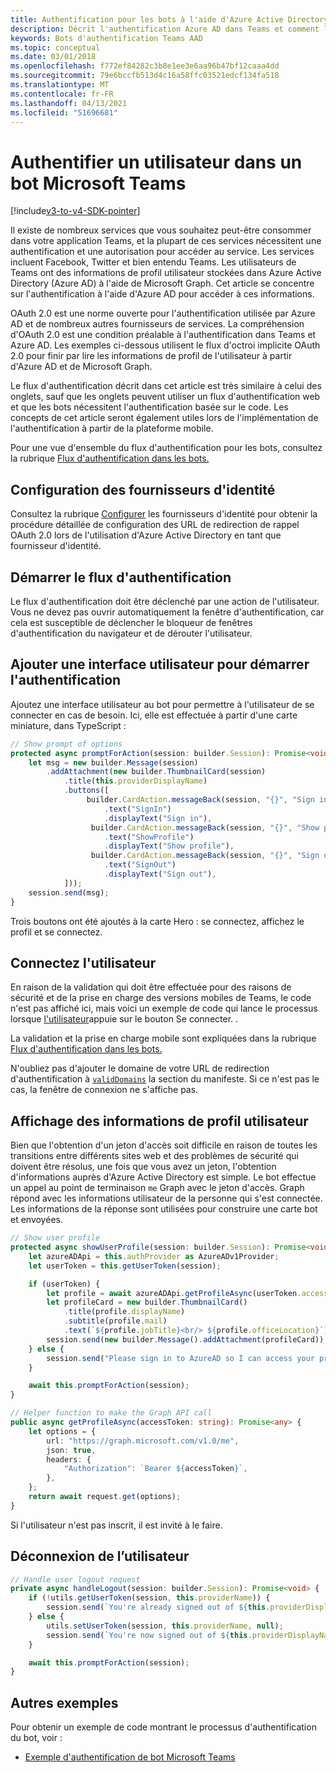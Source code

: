 ```yaml
---
title: Authentification pour les bots à l'aide d'Azure Active Directory
description: Décrit l'authentification Azure AD dans Teams et comment l'utiliser dans vos bots
keywords: Bots d'authentification Teams AAD
ms.topic: conceptual
ms.date: 03/01/2018
ms.openlocfilehash: f772ef84282c3b8e1ee3e6aa96b47bf12caaa4dd
ms.sourcegitcommit: 79e6bccfb513d4c16a58ffc03521edcf134fa518
ms.translationtype: MT
ms.contentlocale: fr-FR
ms.lasthandoff: 04/13/2021
ms.locfileid: "51696681"
---
```

# <a name="authenticate-a-user-in-a-microsoft-teams-bot"></a>Authentifier un utilisateur dans un bot Microsoft Teams

[!include[v3-to-v4-SDK-pointer](~/includes/v3-to-v4-pointer-bots.md)]

Il existe de nombreux services que vous souhaitez peut-être consommer dans votre application Teams, et la plupart de ces services nécessitent une authentification et une autorisation pour accéder au service. Les services incluent Facebook, Twitter et bien entendu Teams. Les utilisateurs de Teams ont des informations de profil utilisateur stockées dans Azure Active Directory (Azure AD) à l'aide de Microsoft Graph. Cet article se concentre sur l'authentification à l'aide d'Azure AD pour accéder à ces informations.

OAuth 2.0 est une norme ouverte pour l'authentification utilisée par Azure AD et de nombreux autres fournisseurs de services. La compréhension d'OAuth 2.0 est une condition préalable à l'authentification dans Teams et Azure AD. Les exemples ci-dessous utilisent le flux d'octroi implicite OAuth 2.0 pour finir par lire les informations de profil de l'utilisateur à partir d'Azure AD et de Microsoft Graph.

Le flux d'authentification décrit dans cet article est très similaire à celui des onglets, sauf que les onglets peuvent utiliser un flux d'authentification web et que les bots nécessitent l'authentification basée sur le code. Les concepts de cet article seront également utiles lors de l'implémentation de l'authentification à partir de la plateforme mobile.

Pour une vue d'ensemble du flux d'authentification pour les bots, consultez la rubrique [Flux d'authentification dans les bots.](~/resources/bot-v3/bot-authentication/auth-flow-bot.md)

## <a name="configuring-identity-providers"></a>Configuration des fournisseurs d'identité

Consultez la rubrique [Configurer](~/concepts/authentication/configure-identity-provider.md) les fournisseurs d'identité pour obtenir la procédure détaillée de configuration des URL de redirection de rappel OAuth 2.0 lors de l'utilisation d'Azure Active Directory en tant que fournisseur d'identité.

## <a name="initiate-authentication-flow"></a>Démarrer le flux d'authentification

Le flux d'authentification doit être déclenché par une action de l'utilisateur. Vous ne devez pas ouvrir automatiquement la fenêtre d'authentification, car cela est susceptible de déclencher le bloqueur de fenêtres d'authentification du navigateur et de dérouter l'utilisateur.

## <a name="add-ui-to-start-authentication"></a>Ajouter une interface utilisateur pour démarrer l'authentification

Ajoutez une interface utilisateur au bot pour permettre à l'utilisateur de se connecter en cas de besoin. Ici, elle est effectuée à partir d'une carte miniature, dans TypeScript :

```typescript
// Show prompt of options
protected async promptForAction(session: builder.Session): Promise<void> {
    let msg = new builder.Message(session)
        .addAttachment(new builder.ThumbnailCard(session)
            .title(this.providerDisplayName)
            .buttons([
                 builder.CardAction.messageBack(session, "{}", "Sign in")
                     .text("SignIn")
                     .displayText("Sign in"),
                  builder.CardAction.messageBack(session, "{}", "Show profile")
                     .text("ShowProfile")
                     .displayText("Show profile"),
                  builder.CardAction.messageBack(session, "{}", "Sign out")
                     .text("SignOut")
                     .displayText("Sign out"),
            ]));
    session.send(msg);
}
```

Trois boutons ont été ajoutés à la carte Hero : se connectez, affichez le profil et se connectez.

## <a name="sign-the-user-in"></a>Connectez l'utilisateur

En raison de la validation qui doit être effectuée pour des raisons de sécurité et de la prise en charge des versions mobiles de Teams, le code n'est pas affiché ici, mais voici un exemple de code qui lance le processus lorsque [l'utilisateur](https://github.com/OfficeDev/microsoft-teams-sample-auth-node/blob/e84020562d7c8b83f4a357a4a4d91298c5d2989d/src/dialogs/BaseIdentityDialog.ts#L154-L195)appuie sur le bouton Se connecter. .

La validation et la prise en charge mobile sont expliquées dans la rubrique [Flux d'authentification dans les bots.](~/resources/bot-v3/bot-authentication/auth-flow-bot.md)

N'oubliez pas d'ajouter le domaine de votre URL de redirection d'authentification à [`validDomains`](~/resources/schema/manifest-schema.md#validdomains) la section du manifeste. Si ce n'est pas le cas, la fenêtre de connexion ne s'affiche pas.

## <a name="showing-user-profile-information"></a>Affichage des informations de profil utilisateur

Bien que l'obtention d'un jeton d'accès soit difficile en raison de toutes les transitions entre différents sites web et des problèmes de sécurité qui doivent être résolus, une fois que vous avez un jeton, l'obtention d'informations auprès d'Azure Active Directory est simple. Le bot effectue un appel au point de terminaison `me` Graph avec le jeton d'accès. Graph répond avec les informations utilisateur de la personne qui s'est connectée. Les informations de la réponse sont utilisées pour construire une carte bot et envoyées.

```typescript
// Show user profile
protected async showUserProfile(session: builder.Session): Promise<void> {
    let azureADApi = this.authProvider as AzureADv1Provider;
    let userToken = this.getUserToken(session);

    if (userToken) {
        let profile = await azureADApi.getProfileAsync(userToken.accessToken);
        let profileCard = new builder.ThumbnailCard()
            .title(profile.displayName)
            .subtitle(profile.mail)
            .text(`${profile.jobTitle}<br/> ${profile.officeLocation}`);
        session.send(new builder.Message().addAttachment(profileCard));
    } else {
        session.send("Please sign in to AzureAD so I can access your profile.");
    }

    await this.promptForAction(session);
}

// Helper function to make the Graph API call
public async getProfileAsync(accessToken: string): Promise<any> {
    let options = {
        url: "https://graph.microsoft.com/v1.0/me",
        json: true,
        headers: {
            "Authorization": `Bearer ${accessToken}`,
        },
    };
    return await request.get(options);
}
```

Si l'utilisateur n'est pas inscrit, il est invité à le faire.

## <a name="sign-the-user-out"></a>Déconnexion de l’utilisateur

```typescript
// Handle user logout request
private async handleLogout(session: builder.Session): Promise<void> {
    if (!utils.getUserToken(session, this.providerName)) {
        session.send(`You're already signed out of ${this.providerDisplayName}.`);
    } else {
        utils.setUserToken(session, this.providerName, null);
        session.send(`You're now signed out of ${this.providerDisplayName}.`);
    }

    await this.promptForAction(session);
}
```

## <a name="other-samples"></a>Autres exemples

Pour obtenir un exemple de code montrant le processus d'authentification du bot, voir :

* [Exemple d'authentification de bot Microsoft Teams](https://github.com/OfficeDev/microsoft-teams-sample-auth-node)
